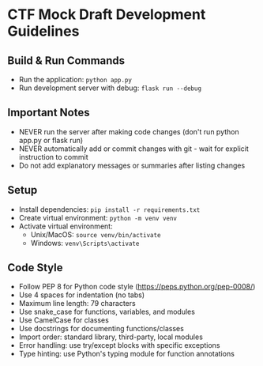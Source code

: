 # CTF Mock Draft Development Guidelines

## Build & Run Commands
- Run the application: `python app.py`
- Run development server with debug: `flask run --debug`

## Important Notes
- NEVER run the server after making code changes (don't run python app.py or flask run)
- NEVER automatically add or commit changes with git - wait for explicit instruction to commit
- Do not add explanatory messages or summaries after listing changes

## Setup
- Install dependencies: `pip install -r requirements.txt`
- Create virtual environment: `python -m venv venv`
- Activate virtual environment: 
  - Unix/MacOS: `source venv/bin/activate`
  - Windows: `venv\Scripts\activate`

## Code Style
- Follow PEP 8 for Python code style (https://peps.python.org/pep-0008/)
- Use 4 spaces for indentation (no tabs)
- Maximum line length: 79 characters
- Use snake_case for functions, variables, and modules
- Use CamelCase for classes
- Use docstrings for documenting functions/classes
- Import order: standard library, third-party, local modules
- Error handling: use try/except blocks with specific exceptions
- Type hinting: use Python's typing module for function annotations